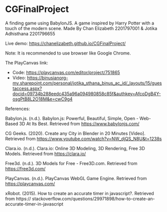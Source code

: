 # CGFinalProject
A finding game using BabylonJS. A game inspired by Harry Potter with a touch of the modern scene.
Made By Chan Elizabeth 2201797001 & Jotika Adhisthana 2201796655

Live demo: https://chanelizabeth.github.io/CGFinalProject/

Note: It is recommended to use browser like Google Chrome.

The PlayCanvas link: 
- Code: https://playcanvas.com/editor/project/751865
- Video: https://binusianorg-my.sharepoint.com/personal/jotika_sthana_binus_ac_id/_layouts/15/guestaccess.aspx?docid=09734b288eedc435a96a094980858c85f&authkey=AfcoDgB4Y-osgPtB8L2O18M&e=cwC9g4

References:

Babylon.js. (n.d.). Babylon.js: Powerful, Beautiful, Simple, Open - Web-Based 3D At Its Best. 
	Retrieved from https://www.babylonjs.com/

CG Geeks. (2020). Create any City in Blender in 20 Minutes [Video]. Retrieved from 
	https://www.youtube.com/watch?v=NW_djQS_N8U&t=1238s

Clara.io. (n.d.). Clara.io: Online 3D Modeling, 3D Rendering, Free 3D Models. Retrieved from 
	https://clara.io/

Free3d. (n.d.).  3D Models for Free - Free3D.com. Retrieved from https://free3d.com/

PlayCanvas. (n.d.). PlayCanvas WebGL Game Engine. Retrieved from 
	https://playcanvas.com/

xRobot. (2015). How to create an accurate timer in javascript?. Retrieved from https://
	stackoverflow.com/questions/29971898/how-to-create-an-accurate-timer-in-javascript
